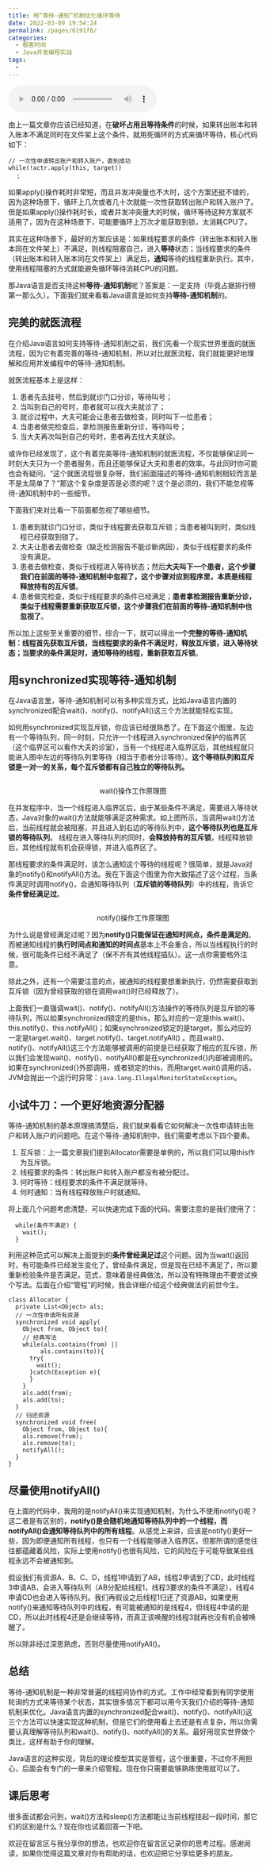 ```yaml
---
title: 用“等待-通知”机制优化循环等待
date: 2022-03-09 19:54:24
permalink: /pages/6191f6/
categories:
  - 极客时间
  - Java并发编程实战
tags:
  - 
---
```

<audio title="06.用“等待-通知”机制优化循环等待" src="https://static001.geekbang.org/resource/audio/2e/5b/2e5a654a57a3a1d8761333348a692d5b.mp3" controls="controls"></audio> 
<p>由上一篇文章你应该已经知道，在<strong>破坏占用且等待条件</strong>的时候，如果转出账本和转入账本不满足同时在文件架上这个条件，就用死循环的方式来循环等待，核心代码如下：</p><pre><code>// 一次性申请转出账户和转入账户，直到成功
while(!actr.apply(this, target))
  ；
</code></pre><p>如果apply()操作耗时非常短，而且并发冲突量也不大时，这个方案还挺不错的，因为这种场景下，循环上几次或者几十次就能一次性获取转出账户和转入账户了。但是如果apply()操作耗时长，或者并发冲突量大的时候，循环等待这种方案就不适用了，因为在这种场景下，可能要循环上万次才能获取到锁，太消耗CPU了。</p><p>其实在这种场景下，最好的方案应该是：如果线程要求的条件（转出账本和转入账本同在文件架上）不满足，则线程阻塞自己，进入<strong>等待</strong>状态；当线程要求的条件（转出账本和转入账本同在文件架上）满足后，<strong>通知</strong>等待的线程重新执行。其中，使用线程阻塞的方式就能避免循环等待消耗CPU的问题。</p><p>那Java语言是否支持这种<strong>等待-通知机制</strong>呢？答案是：一定支持（毕竟占据排行榜第一那么久）。下面我们就来看看Java语言是如何支持<strong>等待-通知机制</strong>的。</p><h2>完美的就医流程</h2><p>在介绍Java语言如何支持等待-通知机制之前，我们先看一个现实世界里面的就医流程，因为它有着完善的等待-通知机制，所以对比就医流程，我们就能更好地理解和应用并发编程中的等待-通知机制。</p><!-- [[[read_end]]] --><p>就医流程基本上是这样：</p><ol>
<li>患者先去挂号，然后到就诊门口分诊，等待叫号；</li>
<li>当叫到自己的号时，患者就可以找大夫就诊了；</li>
<li>就诊过程中，大夫可能会让患者去做检查，同时叫下一位患者；</li>
<li>当患者做完检查后，拿检测报告重新分诊，等待叫号；</li>
<li>当大夫再次叫到自己的号时，患者再去找大夫就诊。</li>
</ol><p>或许你已经发现了，这个有着完美等待-通知机制的就医流程，不仅能够保证同一时刻大夫只为一个患者服务，而且还能够保证大夫和患者的效率。与此同时你可能也会有疑问，“这个就医流程很复杂呀，我们前面描述的等待-通知机制相较而言是不是太简单了？”那这个复杂度是否是必须的呢？这个是必须的，我们不能忽视等待-通知机制中的一些细节。</p><p>下面我们来对比看一下前面都忽视了哪些细节。</p><ol>
<li>患者到就诊门口分诊，类似于线程要去获取互斥锁；当患者被叫到时，类似线程已经获取到锁了。</li>
<li>大夫让患者去做检查（缺乏检测报告不能诊断病因），类似于线程要求的条件没有满足。</li>
<li>患者去做检查，类似于线程进入等待状态；然后<strong>大夫叫下一个患者，这个步骤我们在前面的等待-通知机制中忽视了，这个步骤对应到程序里，本质是线程释放持有的互斥锁</strong>。</li>
<li>患者做完检查，类似于线程要求的条件已经满足；<strong>患者拿检测报告重新分诊，类似于线程需要重新获取互斥锁，这个步骤我们在前面的等待-通知机制中也忽视了</strong>。</li>
</ol><p>所以加上这些至关重要的细节，综合一下，就可以得出<strong>一个完整的等待-通知机制：线程首先获取互斥锁，当线程要求的条件不满足时，释放互斥锁，进入等待状态；当要求的条件满足时，通知等待的线程，重新获取互斥锁</strong>。</p><h2>用synchronized实现等待-通知机制</h2><p>在Java语言里，等待-通知机制可以有多种实现方式，比如Java语言内置的synchronized配合wait()、notify()、notifyAll()这三个方法就能轻松实现。</p><p>如何用synchronized实现互斥锁，你应该已经很熟悉了。在下面这个图里，左边有一个等待队列，同一时刻，只允许一个线程进入synchronized保护的临界区（这个临界区可以看作大夫的诊室），当有一个线程进入临界区后，其他线程就只能进入图中左边的等待队列里等待（相当于患者分诊等待）。<strong>这个等待队列和互斥锁是一对一的关系，每个互斥锁都有自己独立的等待队列。</strong></p><p><img src="https://static001.geekbang.org/resource/image/c6/d0/c6640129fde927be8882ca90981613d0.png" alt=""></p><center><span class="reference">wait()操作工作原理图</span></center><p>在并发程序中，当一个线程进入临界区后，由于某些条件不满足，需要进入等待状态，Java对象的wait()方法就能够满足这种需求。如上图所示，当调用wait()方法后，当前线程就会被阻塞，并且进入到右边的等待队列中，<strong>这个等待队列也是互斥锁的等待队列</strong>。 线程在进入等待队列的同时，<strong>会释放持有的互斥锁</strong>，线程释放锁后，其他线程就有机会获得锁，并进入临界区了。</p><p>那线程要求的条件满足时，该怎么通知这个等待的线程呢？很简单，就是Java对象的notify()和notifyAll()方法。我在下面这个图里为你大致描述了这个过程，当条件满足时调用notify()，会通知等待队列（<strong>互斥锁的等待队列</strong>）中的线程，告诉它<strong>条件曾经满足过</strong>。</p><p><img src="https://static001.geekbang.org/resource/image/1b/8c/1b3e999c300166a84f2e8cc7a4b8f78c.png" alt=""></p><center><span class="reference">notify()操作工作原理图</span></center><p>为什么说是曾经满足过呢？因为<strong>notify()只能保证在通知时间点，条件是满足的</strong>。而被通知线程的<strong>执行时间点和通知的时间点</strong>基本上不会重合，所以当线程执行的时候，很可能条件已经不满足了（保不齐有其他线程插队）。这一点你需要格外注意。</p><p>除此之外，还有一个需要注意的点，被通知的线程要想重新执行，仍然需要获取到互斥锁（因为曾经获取的锁在调用wait()时已经释放了）。</p><p>上面我们一直强调wait()、notify()、notifyAll()方法操作的等待队列是互斥锁的等待队列，所以如果synchronized锁定的是this，那么对应的一定是this.wait()、this.notify()、this.notifyAll()；如果synchronized锁定的是target，那么对应的一定是target.wait()、target.notify()、target.notifyAll() 。而且wait()、notify()、notifyAll()这三个方法能够被调用的前提是已经获取了相应的互斥锁，所以我们会发现wait()、notify()、notifyAll()都是在synchronized{}内部被调用的。如果在synchronized{}外部调用，或者锁定的this，而用target.wait()调用的话，JVM会抛出一个运行时异常：<code>java.lang.IllegalMonitorStateException</code>。</p><h2>小试牛刀：一个更好地资源分配器</h2><p>等待-通知机制的基本原理搞清楚后，我们就来看看它如何解决一次性申请转出账户和转入账户的问题吧。在这个等待-通知机制中，我们需要考虑以下四个要素。</p><ol>
<li>互斥锁：上一篇文章我们提到Allocator需要是单例的，所以我们可以用this作为互斥锁。</li>
<li>线程要求的条件：转出账户和转入账户都没有被分配过。</li>
<li>何时等待：线程要求的条件不满足就等待。</li>
<li>何时通知：当有线程释放账户时就通知。</li>
</ol><p>将上面几个问题考虑清楚，可以快速完成下面的代码。需要注意的是我们使用了：</p><pre><code>  while(条件不满足) {
    wait();
  }
</code></pre><p>利用这种范式可以解决上面提到的<strong>条件曾经满足过</strong>这个问题。因为当wait()返回时，有可能条件已经发生变化了，曾经条件满足，但是现在已经不满足了，所以要重新检验条件是否满足。范式，意味着是经典做法，所以没有特殊理由不要尝试换个写法。后面在介绍“管程”的时候，我会详细介绍这个经典做法的前世今生。</p><pre><code>class Allocator {
  private List&lt;Object&gt; als;
  // 一次性申请所有资源
  synchronized void apply(
    Object from, Object to){
    // 经典写法
    while(als.contains(from) ||
         als.contains(to)){
      try{
        wait();
      }catch(Exception e){
      }   
    } 
    als.add(from);
    als.add(to);  
  }
  // 归还资源
  synchronized void free(
    Object from, Object to){
    als.remove(from);
    als.remove(to);
    notifyAll();
  }
}
</code></pre><h2>尽量使用notifyAll()</h2><p>在上面的代码中，我用的是notifyAll()来实现通知机制，为什么不使用notify()呢？这二者是有区别的，<strong>notify()是会随机地通知等待队列中的一个线程，而notifyAll()会通知等待队列中的所有线程</strong>。从感觉上来讲，应该是notify()更好一些，因为即便通知所有线程，也只有一个线程能够进入临界区。但那所谓的感觉往往都蕴藏着风险，实际上使用notify()也很有风险，它的风险在于可能导致某些线程永远不会被通知到。</p><p>假设我们有资源A、B、C、D，线程1申请到了AB，线程2申请到了CD，此时线程3申请AB，会进入等待队列（AB分配给线程1，线程3要求的条件不满足），线程4申请CD也会进入等待队列。我们再假设之后线程1归还了资源AB，如果使用notify()来通知等待队列中的线程，有可能被通知的是线程4，但线程4申请的是CD，所以此时线程4还是会继续等待，而真正该唤醒的线程3就再也没有机会被唤醒了。</p><p>所以除非经过深思熟虑，否则尽量使用notifyAll()。</p><h2>总结</h2><p>等待-通知机制是一种非常普遍的线程间协作的方式。工作中经常看到有同学使用轮询的方式来等待某个状态，其实很多情况下都可以用今天我们介绍的等待-通知机制来优化。Java语言内置的synchronized配合wait()、notify()、notifyAll()这三个方法可以快速实现这种机制，但是它们的使用看上去还是有点复杂，所以你需要认真理解等待队列和wait()、notify()、notifyAll()的关系。最好用现实世界做个类比，这样有助于你的理解。</p><p>Java语言的这种实现，背后的理论模型其实是管程，这个很重要，不过你不用担心，后面会有专门的一章来介绍管程。现在你只需要能够熟练使用就可以了。</p><h2>课后思考</h2><p>很多面试都会问到，wait()方法和sleep()方法都能让当前线程挂起一段时间，那它们的区别是什么？现在你也试着回答一下吧。</p><p>欢迎在留言区与我分享你的想法，也欢迎你在留言区记录你的思考过程。感谢阅读，如果你觉得这篇文章对你有帮助的话，也欢迎把它分享给更多的朋友。</p><p></p>
